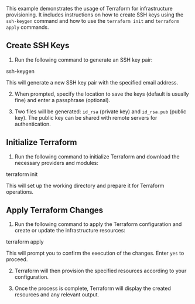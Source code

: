 This example demonstrates the usage of Terraform for infrastructure provisioning. It includes instructions on how to create SSH keys using the `ssh-keygen` command and how to use the `terraform init` and `terraform apply` commands.

## Create SSH Keys

1. Run the following command to generate an SSH key pair:

ssh-keygen 

This will generate a new SSH key pair with the specified email address.

2. When prompted, specify the location to save the keys (default is usually fine) and enter a passphrase (optional).

3. Two files will be generated: `id_rsa` (private key) and `id_rsa.pub` (public key). The public key can be shared with remote servers for authentication.

## Initialize Terraform

1. Run the following command to initialize Terraform and download the necessary providers and modules:

terraform init

This will set up the working directory and prepare it for Terraform operations.

## Apply Terraform Changes

1. Run the following command to apply the Terraform configuration and create or update the infrastructure resources:

terraform apply

This will prompt you to confirm the execution of the changes. Enter `yes` to proceed.

2. Terraform will then provision the specified resources according to your configuration.

3. Once the process is complete, Terraform will display the created resources and any relevant output.


